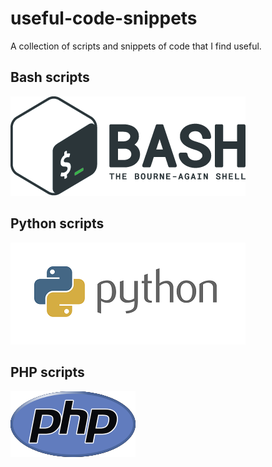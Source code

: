 # useful-code-snippets
A collection of scripts and snippets of code that I find useful.

## Bash scripts

![bash_logo](/bash/bash-logo.png)

## Python scripts

![python_logo](/python/python-logo.png)

## PHP scripts

![php_logo](/php/php-logo.png)
